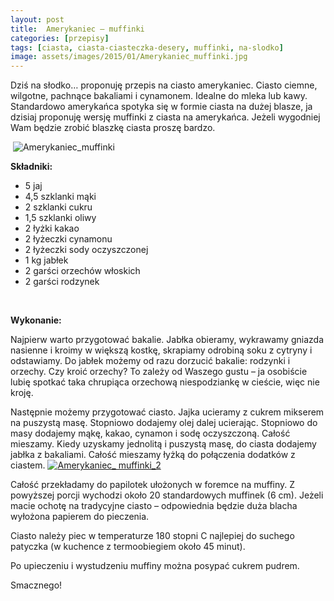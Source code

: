 ```yaml
---
layout: post
title:  Amerykaniec – muffinki
categories: [przepisy]
tags: [ciasta, ciasta-ciasteczka-desery, muffinki, na-slodko]
image: assets/images/2015/01/Amerykaniec_muffinki.jpg
---
```

Dziś na słodko… proponuję przepis na ciasto amerykaniec. Ciasto ciemne, wilgotne, pachnące bakaliami i cynamonem. Idealne do mleka lub kawy. Standardowo amerykańca spotyka się w formie ciasta na dużej blasze, ja dzisiaj proponuję wersję muffinki z ciasta na amerykańca. Jeżeli wygodniej Wam będzie zrobić blaszkę ciasta proszę bardzo.


 ![Amerykaniec_muffinki](http://kobieta-ze-smakiem.pl/wp-content/uploads/2015/01/Amerykaniec_muffinki-300x222.jpg)

**Składniki:**
* 5 jaj
* 4,5 szklanki mąki
* 2 szklanki cukru
* 1,5 szklanki oliwy
* 2 łyżki kakao
* 2 łyżeczki cynamonu
* 2 łyżeczki sody oczyszczonej
* 1 kg jabłek
* 2 garści orzechów włoskich
* 2 garści rodzynek


 

**Wykonanie:**

Najpierw warto przygotować bakalie. Jabłka obieramy, wykrawamy gniazda nasienne i kroimy w większą kostkę, skrapiamy odrobiną soku z cytryny i odstawiamy. Do jabłek możemy od razu dorzucić bakalie: rodzynki i orzechy. Czy kroić orzechy? To zależy od Waszego gustu – ja osobiście lubię spotkać taka chrupiąca orzechową niespodziankę w cieście, więc nie kroję.

Następnie możemy przygotować ciasto. Jajka ucieramy z cukrem mikserem na puszystą masę. Stopniowo dodajemy olej dalej ucierając. Stopniowo do masy dodajemy mąkę, kakao, cynamon i sodę oczyszczoną. Całość mieszamy. Kiedy uzyskamy jednolitą i puszystą masę, do ciasta dodajemy jabłka z bakaliami. Całość mieszamy łyżką do połączenia dodatków z ciastem.
[![Amerykaniec_ muffinki_2](http://kobieta-ze-smakiem.pl/wp-content/uploads/2015/01/Amerykaniec_-muffinki_2-222x300.jpg)](http://kobieta-ze-smakiem.pl/wp-content/uploads/2015/01/Amerykaniec_-muffinki_2.jpg)


Całość przekładamy do papilotek ułożonych w foremce na muffiny. Z powyższej porcji wychodzi około 20 standardowych muffinek (6 cm). Jeżeli macie ochotę na tradycyjne ciasto – odpowiednia będzie duża blacha wyłożona papierem do pieczenia.

Ciasto należy piec w temperaturze 180 stopni C najlepiej do suchego patyczka (w kuchence z termoobiegiem około 45 minut).

Po upieczeniu i wystudzeniu muffiny można posypać cukrem pudrem.

Smacznego!
    